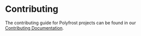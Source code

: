 # Contributing

The contributing guide for Polyfrost projects can be found in our [Contributing Documentation](https://polyfrost.org/contributing).
